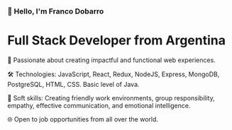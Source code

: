 ### 👋 Hello, I'm Franco Dobarro

# Full Stack Developer from Argentina

🚀 Passionate about creating impactful and functional web experiences.

🛠️ Technologies: JavaScript, React, Redux, NodeJS, Express, MongoDB, PostgreSQL, HTML, CSS. Basic level of Java.

🤝 Soft skills: Creating friendly work environments, group responsibility, empathy, effective communication, and emotional intelligence.

🌐 Open to job opportunities from all over the world.
